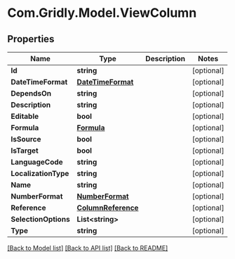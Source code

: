 
# Com.Gridly.Model.ViewColumn

## Properties

Name | Type | Description | Notes
------------ | ------------- | ------------- | -------------
**Id** | **string** |  | [optional] 
**DateTimeFormat** | [**DateTimeFormat**](DateTimeFormat.md) |  | [optional] 
**DependsOn** | **string** |  | [optional] 
**Description** | **string** |  | [optional] 
**Editable** | **bool** |  | [optional] 
**Formula** | [**Formula**](Formula.md) |  | [optional] 
**IsSource** | **bool** |  | [optional] 
**IsTarget** | **bool** |  | [optional] 
**LanguageCode** | **string** |  | [optional] 
**LocalizationType** | **string** |  | [optional] 
**Name** | **string** |  | [optional] 
**NumberFormat** | [**NumberFormat**](NumberFormat.md) |  | [optional] 
**Reference** | [**ColumnReference**](ColumnReference.md) |  | [optional] 
**SelectionOptions** | **List&lt;string&gt;** |  | [optional] 
**Type** | **string** |  | [optional] 

[[Back to Model list]](../README.md#documentation-for-models)
[[Back to API list]](../README.md#documentation-for-api-endpoints)
[[Back to README]](../README.md)

